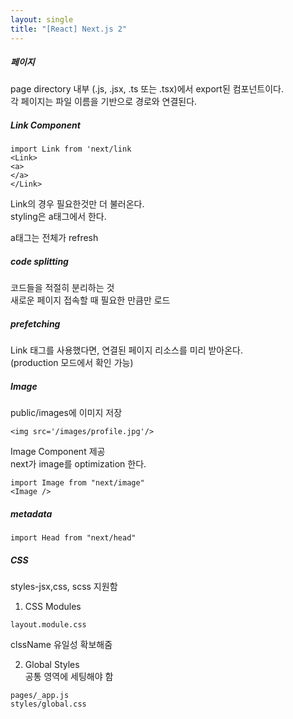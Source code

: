 ```yaml
---
layout: single
title: "[React] Next.js 2"
---
```

##### 페이지   
page directory 내부 (.js, .jsx, .ts 또는 .tsx)에서 export된 컴포넌트이다.   
각 페이지는 파일 이름을 기반으로 경로와 연결된다.   
   
##### Link Component   
```
import Link from 'next/link
<Link>
<a>
</a>
</Link>
```
Link의 경우 필요한것만 더 불러온다.   
styling은 a태그에서 한다.   
   
a태그는 전체가 refresh   
   
##### code splitting   
코드들을 적절히 분리하는 것   
새로운 페이지 접속할 때 필요한 만큼만 로드   
   
##### prefetching   
Link 태그를 사용했다면, 연결된 페이지 리소스를 미리 받아온다.   
(production 모드에서 확인 가능)   
   
##### Image    
public/images에 이미지 저장   
```
<img src='/images/profile.jpg'/>
``` 
Image Component 제공   
next가 image를 optimization 한다.   
```
import Image from "next/image"
<Image />
```
   
##### metadata   
```
import Head from "next/head"
```
   
##### CSS   
styles-jsx,css, scss 지원함   
   
1. CSS Modules   
```
layout.module.css
```
clssName 유일성 확보해줌   
   
2. Global Styles   
공통 영역에 세팅해야 함   
```
pages/_app.js
styles/global.css
```
   
